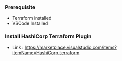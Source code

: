 ### Prerequisite
- Terraform installed
- VSCode Installed

### Install HashiCorp Terraform Plugin
- Link : https://marketplace.visualstudio.com/items?itemName=HashiCorp.terraform